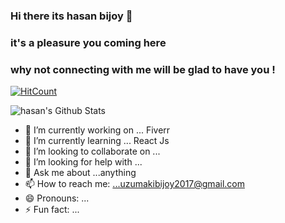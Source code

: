 ### Hi there its hasan bijoy 👋
### it's a pleasure you coming here 
### why not connecting with me will be glad to have you !
[![HitCount](http://hits.dwyl.com/hasan225/hasan225.svg)](http://hits.dwyl.com/hasan225/hasan225)

![hasan's Github Stats](https://github-readme-stats.vercel.app/api?username=hasan225)

- 🔭 I’m currently working on ... Fiverr
- 🌱 I’m currently learning ... React Js
- 👯 I’m looking to collaborate on ...
- 🤔 I’m looking for help with ... 
- 💬 Ask me about ...anything
- 📫 How to reach me: ...uzumakibijoy2017@gmail.com
- 😄 Pronouns: ...
- ⚡ Fun fact: ...
